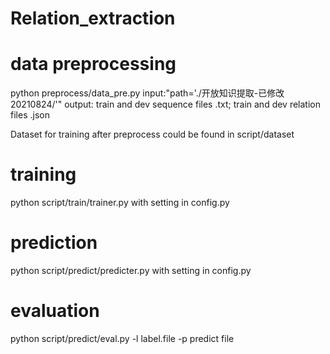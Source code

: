 # Relation_extraction

# data preprocessing
python preprocess/data_pre.py
input:"path='./开放知识提取-已修改20210824/'"
output: train and dev sequence files .txt;  train and dev relation files .json

Dataset for training after preprocess could be found in script/dataset

# training
python script/train/trainer.py  with setting in config.py

# prediction
python script/predict/predicter.py with setting in config.py

# evaluation
python script/predict/eval.py -l label.file -p predict file
